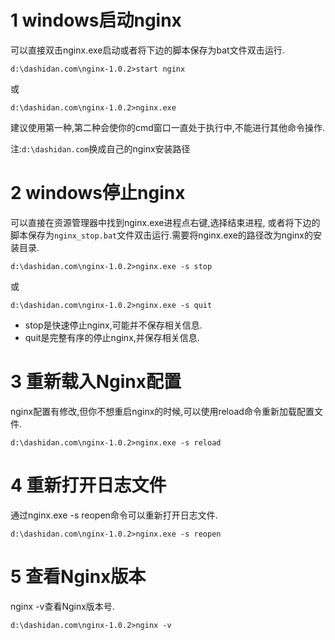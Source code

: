 1 windows启动nginx
===

可以直接双击nginx.exe启动或者将下边的脚本保存为bat文件双击运行.
```
d:\dashidan.com\nginx-1.0.2>start nginx
```

或
```
d:\dashidan.com\nginx-1.0.2>nginx.exe
```

建议使用第一种,第二种会使你的cmd窗口一直处于执行中,不能进行其他命令操作.

注:`d:\dashidan.com`换成自己的nginx安装路径

2 windows停止nginx
===

可以直接在资源管理器中找到nginx.exe进程点右键,选择结束进程, 或者将下边的脚本保存为`nginx_stop.bat`文件双击运行.需要将nginx.exe的路径改为nginx的安装目录.

```
d:\dashidan.com\nginx-1.0.2>nginx.exe -s stop
```
	
或
```
d:\dashidan.com\nginx-1.0.2>nginx.exe -s quit
```

- stop是快速停止nginx,可能并不保存相关信息.
- quit是完整有序的停止nginx,并保存相关信息.

3 重新载入Nginx配置
===

nginx配置有修改,但你不想重启nginx的时候,可以使用reload命令重新加载配置文件.

```
d:\dashidan.com\nginx-1.0.2>nginx.exe -s reload
```
	
4 重新打开日志文件
===

通过nginx.exe -s reopen命令可以重新打开日志文件.

```
d:\dashidan.com\nginx-1.0.2>nginx.exe -s reopen
```
	
5 查看Nginx版本
===

nginx -v查看Nginx版本号.

```
d:\dashidan.com\nginx-1.0.2>nginx -v
```